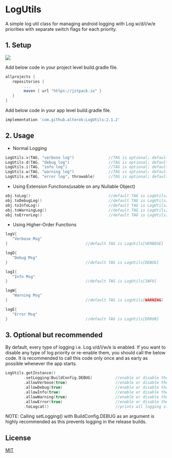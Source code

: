# LogUtils
A simple log util class for managing android logging with Log.w/d/i/w/e priorities with separate switch flags for each priority.

## 1. Setup
[![](https://jitpack.io/v/alterok/LogUtils.svg)](https://jitpack.io/#alterok/LogUtils)

Add below code in your project level build.gradle file.
```groovy
allprojects {
   repositories {
        ...
       	maven { url "https://jitpack.io" }
   }
}
```
Add below code in your app level build.gradle file.

```groovy
implementation 'com.github.alterok:LogUtils:2.1.2'
```
## 2. Usage
* Normal Logging
```kotlin
LogUtils.v(TAG, "verbose log")               //TAG is optional; default TAG is LogUtils[VERBOSE]
LogUtils.d(TAG, "debug log")                 //TAG is optional; default TAG is LogUtils[DEBUG]
LogUtils.i(TAG, "info log")                  //TAG is optional; default TAG is LogUtils[INFO]
LogUtils.w(TAG, "warning log")               //TAG is optional; default TAG is LogUtils[WARNING]
LogUtils.e(TAG, "error log", throwable)      //TAG is optional; default TAG is LogUtils[ERROR], throwable is optional
```

* Using Extension Functions(usable on any Nullable Object)
```kotlin
obj.toLog()                                  //default TAG is LogUtils[VERBOSE]
obj.toDebugLog()                             //default TAG is LogUtils[DEBUG]
obj.toInfoLog()                              //default TAG is LogUtils[INFO]
obj.toWarningLog()                           //default TAG is LogUtils[WARNING]
obj.toErrorLog()                             //default TAG is LogUtils[ERROR]
```

* Using Higher-Order Functions
```kotlin
logV{
   "Verbose Msg"
}                                  //default TAG is LogUtils[VERBOSE]

logD{
   "Debug Msg"
}                                  //default TAG is LogUtils[DEBUG]

logI{
   "Info Msg"
}                                  //default TAG is LogUtils[INFO]

logW{
   "Warning Msg"
}                                  //default TAG is LogUtils[WARNING]

logE{
   "Error Msg"
}                                  //default TAG is LogUtils[ERROR]
```

## 3. Optional but recommended
By default, every type of logging i.e. Log.v/d/i/w/e is enabled. If you want to disable any type of log priority or re-enable them, you should call the below code. It is recommended to call this code only once and as early as possible whenever the app starts.

```kotlin
LogUtils.getInstance()
        .setLogging(BuildConfig.DEBUG)          //enable or disable the entire logging functionality. Default value is true.
        .allowVerbose(true)                     //enable or disable the verbose logging. Default value is true.
        .allowDebug(true)                       //enable or disable the debug logging. Default value is true.
        .allowInfo(true)                        //enable or disable the info logging. Default value is true.
        .allowWarning(true)                     //enable or disable the warning logging. Default value is true.
        .allowError(true)                       //enable or disable the error logging. Default value is true.
        .toLogcat()                             //prints all logging states in the logCat
```

NOTE: Calling setLogging() with BuildConfig.DEBUG as an argument is highly recommended as this prevents logging in the release builds.

## License
[MIT](https://choosealicense.com/licenses/mit/)
